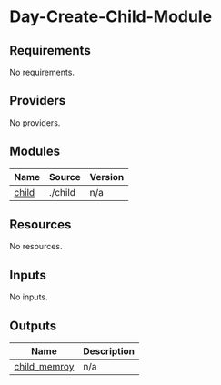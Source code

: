 # Day-Create-Child-Module

<!-- BEGINNING OF PRE-COMMIT-TERRAFORM DOCS HOOK -->
## Requirements

No requirements.

## Providers

No providers.

## Modules

| Name | Source | Version |
|------|--------|---------|
| <a name="module_child"></a> [child](#module\_child) | ./child | n/a |

## Resources

No resources.

## Inputs

No inputs.

## Outputs

| Name | Description |
|------|-------------|
| <a name="output_child_memroy"></a> [child\_memroy](#output\_child\_memroy) | n/a |
<!-- END OF PRE-COMMIT-TERRAFORM DOCS HOOK -->
